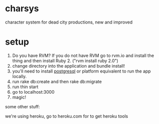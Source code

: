 # charsys
character system for dead city productions, new and improved

# setup

1. Do you have RVM? If you do not have RVM go to rvm.io and install the thing and then install Ruby 2. ("rvm install ruby 2.0")
2. change directory into the application and bundle install!
3. you'll need to install [postgresql](http://postgresapp.com/) or platform equivalent to run the app locally.
4. run rake db:create and then rake db:migrate
5. run thin start
6. go to localhost:3000
7. magic!

some other stuff:

we're using heroku, go to heroku.com for to get heroku tools
